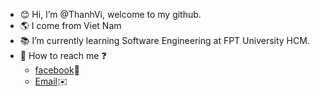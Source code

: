 * :blush: Hi, I’m @ThanhVi, welcome to my github.
* 🌎 I come from Viet Nam
* 📚 I’m currently learning Software Engineering at FPT University HCM.
* 💬 How to reach me ❓ 
  * [facebook](https://www.facebook.com/merry.kute.31/)📌
  * [Email](mailto:thanhviii888@gmail.com)✉️


<!---
vi-ht/vi-ht is a ✨ special ✨ repository because its `README.md` (this file) appears on your GitHub profile.
You can click the Preview link to take a look at your changes.
--->
